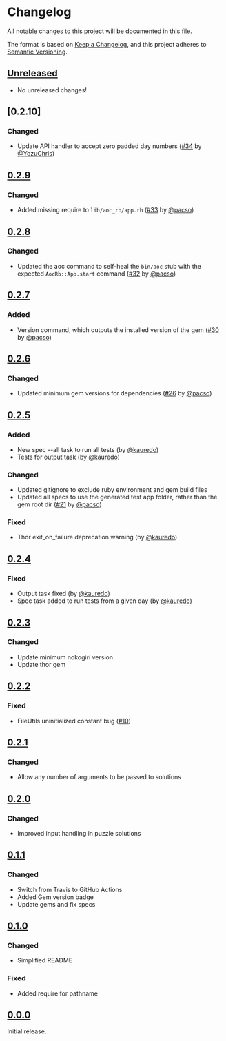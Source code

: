 # Changelog
All notable changes to this project will be documented in this file.

The format is based on [Keep a Changelog](https://keepachangelog.com/en/1.0.0/),
and this project adheres to [Semantic Versioning](https://semver.org/spec/v2.0.0.html).

## [Unreleased]
- No unreleased changes!

## [0.2.10]
### Changed
- Update API handler to accept zero padded day numbers  ([#34](https://github.com/pacso/aoc_rb/pull/34) by [@YozuChris](https://github.com/YozuChris))

## [0.2.9]
### Changed
- Added missing require to `lib/aoc_rb/app.rb` ([#33](https://github.com/pacso/aoc_rb/pull/33) by [@pacso](https://github.com/pacso))

## [0.2.8]
### Changed
- Updated the aoc command to self-heal the `bin/aoc` stub with the expected `AocRb::App.start` command ([#32](https://github.com/pacso/aoc_rb/pull/32) by [@pacso](https://github.com/pacso))

## [0.2.7]
### Added
- Version command, which outputs the installed version of the gem ([#30](https://github.com/pacso/aoc_rb/pull/30) by [@pacso](https://github.com/pacso))

## [0.2.6]
### Changed
- Updated minimum gem versions for dependencies ([#26](https://github.com/pacso/aoc_rb/pull/26) by [@pacso](https://github.com/pacso))

## [0.2.5]
### Added
- New spec --all task to run all tests (by [@kauredo](https://github.com/kauredo))
- Tests for output task (by [@kauredo](https://github.com/kauredo))

### Changed
- Updated gitignore to exclude ruby environment and gem build files
- Updated all specs to use the generated test app folder, rather than the gem root dir ([#21](https://github.com/pacso/aoc_rb/pull/21) by [@pacso](https://github.com/pacso))

### Fixed
- Thor exit_on_failure deprecation warning (by [@kauredo](https://github.com/kauredo))

## [0.2.4]
### Fixed
- Output task fixed (by [@kauredo](https://github.com/kauredo))
- Spec task added to run tests from a given day (by [@kauredo](https://github.com/kauredo))

## [0.2.3]
### Changed
- Update minimum nokogiri version
- Update thor gem

## [0.2.2]
### Fixed
- FileUtils uninitialized constant bug ([#10](https://github.com/pacso/aoc_rb/pull/10))

## [0.2.1]
### Changed
- Allow any number of arguments to be passed to solutions

## [0.2.0]
### Changed
- Improved input handling in puzzle solutions

## [0.1.1]
### Changed
- Switch from Travis to GitHub Actions
- Added Gem version badge
- Update gems and fix specs

## [0.1.0]
### Changed
- Simplified README

### Fixed
- Added require for pathname

## [0.0.0]

Initial release.

[Unreleased]: https://github.com/pacso/aoc_rb/compare/v0.2.9...HEAD
[0.2.9]: https://github.com/pacso/aoc_rb/compare/v0.2.8...v0.2.9
[0.2.8]: https://github.com/pacso/aoc_rb/compare/v0.2.7...v0.2.8
[0.2.7]: https://github.com/pacso/aoc_rb/compare/v0.2.6...v0.2.7
[0.2.6]: https://github.com/pacso/aoc_rb/compare/v0.2.5...v0.2.6
[0.2.5]: https://github.com/pacso/aoc_rb/compare/v0.2.4...v0.2.5
[0.2.4]: https://github.com/pacso/aoc_rb/compare/v0.2.3...v0.2.4
[0.2.3]: https://github.com/pacso/aoc_rb/compare/v0.2.2...v0.2.3
[0.2.2]: https://github.com/pacso/aoc_rb/compare/v0.2.1...v0.2.2
[0.2.1]: https://github.com/pacso/aoc_rb/compare/v0.2.0...v0.2.1
[0.2.0]: https://github.com/pacso/aoc_rb/compare/v0.1.1...v0.2.0
[0.1.1]: https://github.com/pacso/aoc_rb/compare/v0.1.0...v0.1.1
[0.1.0]: https://github.com/pacso/aoc_rb/compare/v0.0.0...v0.1.0
[0.0.0]: https://github.com/pacso/aoc_rb/tree/9fc471cb0accb95ddad1aeb138d542056a0034c2
